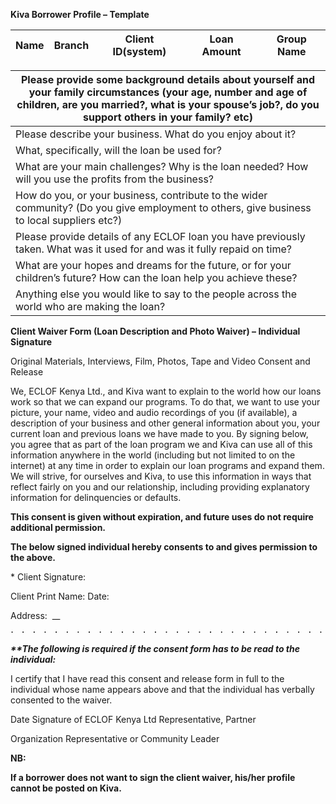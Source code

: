 **Kiva Borrower Profile – Template**

| **Name** | **Branch** | **Client ID(system)** | **Loan Amount** | **Group Name** |
| --- | --- | --- | --- | --- |

| Please provide some background details about yourself and your family circumstances (your age, number and age of children, are you married?, what is your spouse’s job?, do you support others in your family? etc) |
| --- |
| Please describe your business. What do you enjoy about it? |
| What, specifically, will the loan be used for? |
| What are your main challenges? Why is the loan needed? How will you use the profits from the business? |
| How do you, or your business, contribute to the wider community? (Do you give employment to others, give business to local suppliers etc?) |
| Please provide details of any ECLOF loan you have previously taken. What was it used for and was it fully repaid on time? |
| What are your hopes and dreams for the future, or for your children’s future? How can the loan help you achieve these? |
| Anything else you would like to say to the people across the world who are making the loan? |

**Client Waiver Form (Loan Description and Photo Waiver) – Individual Signature**

Original Materials, Interviews, Film, Photos, Tape and Video Consent and Release

We, ECLOF Kenya Ltd., and Kiva want to explain to the world how our loans work so that we can expand our programs. To do that, we want to use your picture, your name, video and audio recordings of you (if available), a description of your business and other general information about you, your current loan and previous loans we have made to you. By signing below, you agree that as part of the loan program we and Kiva can use all of this information anywhere in the world (including but not limited to on the internet) at any time in order to explain our loan programs and expand them. We will strive, for ourselves and Kiva, to use this information in ways that reflect fairly on you and our relationship, including providing explanatory information for delinquencies or defaults.

**This consent is given without expiration, and future uses do not require additional permission.**

**The below signed individual hereby consents to and gives permission to the above.**

\* Client Signature:

Client Print Name: Date:

Address: ­­­­­ \__

![](data:image/png;base64,iVBORw0KGgoAAAANSUhEUgAAAlgAAAAKAgMAAAAV0ciaAAAAAXNSR0IArs4c6QAAAAZQTFRFwMDAAAAAK9ehpgAAAAxjbVBQSkNtcDA3MTICKAAIQ4V15wAAAAF0Uk5TAEDm2GYAAAAkSURBVDjLY2AYBaOARoAVRDA6gMgAECEyOAQHqbNGwSigEQAAoUwJV2wM87UAAAAASUVORK5CYII=)

**_\*\*The following is required if the consent form has to be read to the individual:_**

I certify that I have read this consent and release form in full to the individual whose name appears above and that the individual has verbally consented to the waiver.

Date Signature of ECLOF Kenya Ltd Representative, Partner

Organization Representative or Community Leader

**NB:**

**If a borrower does not want to sign the client waiver, his/her profile cannot be posted on Kiva.**